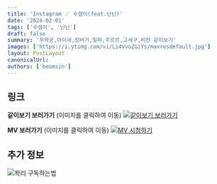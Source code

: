 ```yaml
---
title: 'Instagram ／ 수셈이(feat.닌닌)'
date: '2024-02-01'
tags: ['수셈이', '닌닌']
draft: false
summary: '우왁굳,아이네,징버거,릴파,주르르,고세구,비챤 같이보기'
images: ['https://i.ytimg.com/vi/Li4VvoZGiYs/maxresdefault.jpg']
layout: PostLayout
canonicalUrl:
authors: ['beomsin']
---
```


## 링크

**같이보기 보러가기** (이미지를 클릭하여 이동)
[![같이보기 보러가기](../static/images/logo.png)](https://cafe.naver.com/steamindiegame/14728453)

**MV 보러가기** (이미지를 클릭하여 이동)
[![MV 시청하기](https://i.ytimg.com/vi/Li4VvoZGiYs/maxresdefault.jpg)](https://www.youtube.com/watch?v=Li4VvoZGiYs)

## 추가 정보

![왁리 구독하는법](../static/images/sub.gif)

